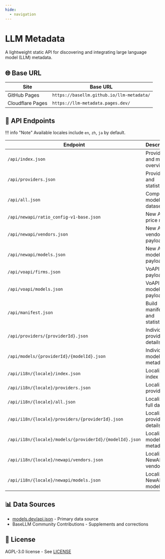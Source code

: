 ```yaml
---
hide:
  - navigation
---
```


# LLM Metadata

A lightweight static API for discovering and integrating large language model (LLM) metadata.

## 🌐 Base URL

| Site             | Base URL                                  |
| ---------------- | ----------------------------------------- |
| GitHub Pages     | `https://basellm.github.io/llm-metadata/` |
| Cloudflare Pages | `https://llm-metadata.pages.dev/`         |

## 📡 API Endpoints

!!! info "Note"
    Available locales include `en`, `zh`, `ja` by default.

| Endpoint                                                                           | Description                   | Example                                              |
| ---------------------------------------------------------------------------------- | ----------------------------- | ---------------------------------------------------- |
| `/api/index.json`                                                                  | Provider and model overview   | Get basic information about all providers and models |
| `/api/providers.json`                                                              | Provider list and statistics  | Get provider list and model count statistics         |
| `/api/all.json`                                                                    | Complete model dataset        | Get detailed information for all models              |
| `/api/newapi/ratio_config-v1-base.json`                                            | New API price ratios          | Price calculation ratios for New API system          |
| `/api/newapi/vendors.json`                                                         | New API vendors payload       | Vendor rows adapted for New API system               |
| `/api/newapi/models.json`                                                          | New API models payload        | Model rows adapted for New API system                |
| `/api/voapi/firms.json`                                                            | VoAPI firms payload           | Firm rows adapted for VoAPI system                   |
| `/api/voapi/models.json`                                                           | VoAPI models payload          | Model rows adapted for VoAPI system                  |
| `/api/manifest.json`                                                               | Build manifest and statistics | Build information and data statistics                |
| `/api/providers/{providerId}.json`                                                 | Individual provider details   | Example: `/api/providers/openai.json`                |
| `/api/models/{providerId}/{modelId}.json`                                          | Individual model metadata     | Example: `/api/models/openai/gpt-4.json`             |
| `/api/i18n/{locale}/index.json`                                                    | Localized index               | Example: `../api/i18n/zh/index.json`                 |
| `/api/i18n/{locale}/providers.json`                                                | Localized providers           | Example: `../api/i18n/ja/providers.json`             |
| `/api/i18n/{locale}/all.json`                                                      | Localized full dataset        | Example: `../api/i18n/zh/all.json`                   |
| `/api/i18n/{locale}/providers/{providerId}.json`                                   | Localized provider details    | Example: `../api/i18n/zh/providers/openai.json`      |
| `/api/i18n/{locale}/models/{providerId}/{modelId}.json`                            | Localized model metadata      | Example: `../api/i18n/ja/models/openai/gpt-4.json`   |
| `/api/i18n/{locale}/newapi/vendors.json`                                           | Localized NewAPI vendors      | Example: `../api/i18n/zh/newapi/vendors.json`        |
| `/api/i18n/{locale}/newapi/models.json`                                            | Localized NewAPI models       | Example: `../api/i18n/ja/newapi/models.json`         |

## 📊 Data Sources

- [models.dev/api.json](https://models.dev/api.json) - Primary data source
- BaseLLM Community Contributions - Supplements and corrections

## 📄 License

AGPL-3.0 license - See [LICENSE](https://github.com/basellm/llm-metadata/blob/main/LICENSE)
